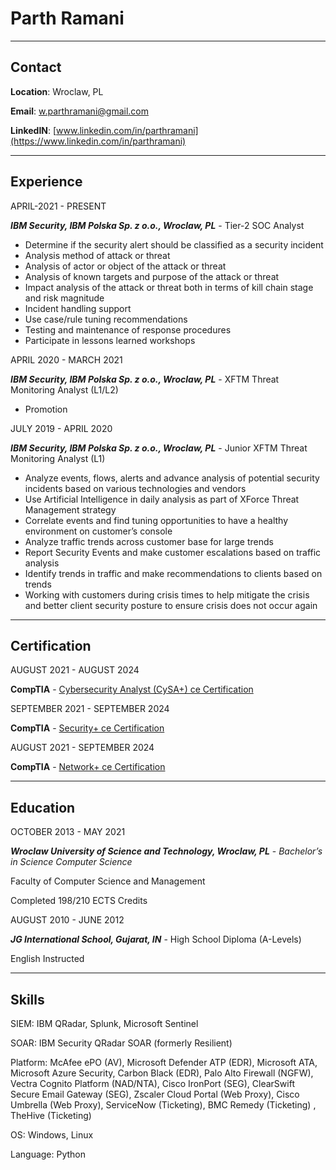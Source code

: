 # **Parth Ramani**

---

## Contact

**Location**: Wroclaw, PL

**Email**: w.parthramani@gmail.com

**LinkedIN**: [www.linkedin.com/in/parthramani](https://www.linkedin.com/in/parthramani)

---

## Experience

APRIL-2021 - PRESENT

**_IBM Security, IBM Polska Sp. z o.o., Wroclaw, PL_** - Tier-2 SOC Analyst

- Determine if the security alert should be classified as a security incident
- Analysis method of attack or threat
- Analysis of actor or object of the attack or threat
- Analysis of known targets and purpose of the attack or threat
- Impact analysis of the attack or threat both in terms of kill chain stage and risk magnitude
- Incident handling support
- Use case/rule tuning recommendations
- Testing and maintenance of response procedures
- Participate in lessons learned workshops

APRIL 2020 - MARCH 2021

**_IBM Security, IBM Polska Sp. z o.o., Wroclaw, PL_** - XFTM Threat Monitoring Analyst (L1/L2)

- Promotion

JULY 2019 - APRIL 2020

**_IBM Security, IBM Polska Sp. z o.o., Wroclaw, PL_** - Junior XFTM Threat Monitoring Analyst (L1)

- Analyze events, flows, alerts and advance analysis of potential security incidents based on various technologies and vendors
- Use Artificial Intelligence in daily analysis as part of XForce Threat Management strategy
- Correlate events and find tuning opportunities to have a healthy environment on customer’s console
- Analyze traffic trends across customer base for large trends
- Report Security Events and make customer escalations based on traffic analysis
- Identify trends in traffic and make recommendations to clients based on trends
- Working with customers during crisis times to help mitigate the crisis and better client security posture to ensure crisis does not occur again

---

## Certification

AUGUST 2021 - AUGUST 2024

**CompTIA** - [Cybersecurity Analyst (CySA+) ce Certification](https://www.credly.com/badges/2393068a-2ecb-4cfc-a8db-18b835dfc957)

SEPTEMBER 2021 - SEPTEMBER 2024

**CompTIA** - [Security+ ce Certification](https://www.credly.com/badges/291b7e2c-4689-4ec4-b6ac-aaa6f4f5e8d4)

AUGUST 2021 - SEPTEMBER 2024

**CompTIA** - [Network+ ce Certification
](https://www.credly.com/badges/79d181e9-5df4-4e2b-bd78-76ed0cb31441)

---

## Education

OCTOBER 2013 - MAY 2021

**_Wroclaw University of Science and Technology, Wroclaw, PL_** - _Bachelor’s in Science Computer Science_

Faculty of Computer Science and Management

Completed 198/210 ECTS Credits

AUGUST 2010 - JUNE 2012

**_JG International School, Gujarat, IN_** - High School Diploma (A-Levels)

English Instructed

---

## Skills

SIEM: IBM QRadar, Splunk, Microsoft Sentinel

SOAR: IBM Security QRadar SOAR (formerly Resilient)

Platform: McAfee ePO (AV), Microsoft Defender ATP (EDR), Microsoft ATA, Microsoft Azure Security, Carbon Black (EDR), Palo Alto Firewall (NGFW), Vectra Cognito Platform (NAD/NTA), Cisco IronPort (SEG), ClearSwift Secure Email Gateway (SEG), Zscaler Cloud Portal (Web Proxy), Cisco Umbrella (Web Proxy), ServiceNow (Ticketing), BMC Remedy (Ticketing) , TheHive (Ticketing)

OS: Windows, Linux

Language: Python
